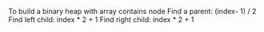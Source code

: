 To build a binary heap with array contains node
Find a parent: (index- 1) / 2
Find left child: index * 2 + 1
Find right child: index * 2 + 1